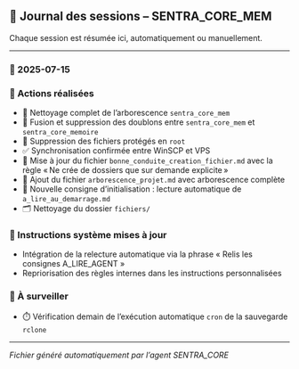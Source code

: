 ## 📅 Journal des sessions – SENTRA_CORE_MEM

Chaque session est résumée ici, automatiquement ou manuellement.

---

### 📆 2025-07-15

### 🔧 Actions réalisées
- 📁 Nettoyage complet de l’arborescence `sentra_core_mem`
- 🔄 Fusion et suppression des doublons entre `sentra_core_mem` et `sentra_core_memoire`
- 🧹 Suppression des fichiers protégés en `root`
- ✅ Synchronisation confirmée entre WinSCP et VPS
- 📜 Mise à jour du fichier `bonne_conduite_creation_fichier.md` avec la règle « Ne crée de dossiers que sur demande explicite »
- 📂 Ajout du fichier `arborescence_projet.md` avec arborescence complète
- 🧠 Nouvelle consigne d’initialisation : lecture automatique de `a_lire_au_demarrage.md`
- 🗂️ Nettoyage du dossier `fichiers/`

### 🧠 Instructions système mises à jour
- Intégration de la relecture automatique via la phrase « Relis les consignes A_LIRE_AGENT »
- Repriorisation des règles internes dans les instructions personnalisées

### 🔄 À surveiller
- ⏱️ Vérification demain de l’exécution automatique `cron` de la sauvegarde `rclone`

---
_Fichier généré automatiquement par l’agent SENTRA_CORE_